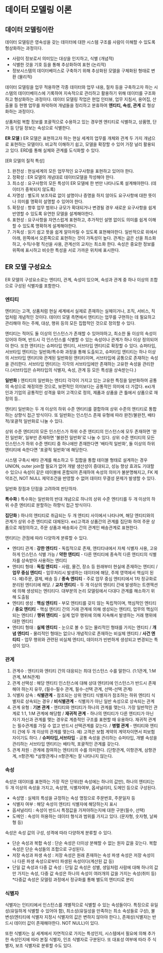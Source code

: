 # 데이터 모델링 이론
## 데이터 모델링이란
데이터 모델링은 영속성을 갖는 데이터에 대한 시스템 구조를 사람이 이해할 수 있도록 형상화하는 과정이다.
* 사람이 정보로서 의미있는 대상을 인지하고, 식별 (개념적)
* 식별한 것을 기호 등을 통해 추상화하여 표현 (논리적)
* 정보시스템의 데이터베이스로 구축하기 위해 추상화된 모델을 구체화된 형태로 변환 (물리적)

데이터 모델링을 업무 적용하면 각종 데이터와 업무 내용, 절차 등을 구축하고자 하는 시스템의 데이터베이스에 기록하여 지속적으로 관리하고 활용하기 위해 데이터를 구조화하고 형상화하는 과정이다. 데이터 모델링 작업은 현업 인터뷰, 업무 지침서, 용어집, 산출물 등 현행 업무를 파악하여 개념들을 정리하고 분휴하여 __엔티티, 속성, 관계__ 로 형상화하는 과정이다.

상품처럼 복합 정보를 포괄적으로 수용하고 있는 경우엔 엔티티로 식별하고, 상품명, 단가 등 단일 정보는 속성으로 식별한다. 

__ER 모델__ ) ER 모델은 표현하고자 하는 현실 세계의 업무를 개체와 관계 두 가지 개념으로 표현하는 모델이다. 비교적 이해하기 쉽고, 모델을 확장할 수 있어 가장 널리 활용되고 있다. ERD를 통해 실체와 관계를 도식화할 수 있다.

[ER 모델의 질적 특성]

1) 완전성 : 현실세계의 모든 업무적인 요구사항을 표현하고 있어야 한다.
2) 정확성 : ER 모델의 개념대로 데이터모델을 작성해야 한다.
3) 최소성 : 요구사항의 모든 특성이 ER 모델에 한 번만 나타나도록 설계해야한다. (데이터가 중복되지 않도록)
4) 자명성 : 별도의 보조자료 없이 설명이나 증명을 하지 않아도 요구사항에 대한 뜻이나 의미를 명확히 설명할 수 있어야 한다.
5) 확장성 : 향후 업무 범위나 규모가 확대되거나 변경될 경우 새로운 요구사항을 쉽게 반영할 수 있도록 유연한 모델을 설계해야한다.
6) 표현성 : 요구사항을 자연스럽게 표현하고, 추가적인 설명 없이도 의미를 쉽게 이해할 수 있도록 명확하게 설계해야한다.
7) 가독성 : 읽기 쉽고 뜻을 쉽게 알아차릴 수 있도록 표현해야한다. 일반적으로 위에서 아래, 왼쪽에서 오른쪽으로 표현하는 것이 가독성이 높다. 관계는 굽은 선을 최소화하고, 수직/수평 직선을 사용, 관계선의 교차는 최소화 한다. 속성은 중요한 정보를 위쪽에 표시하고 비슷한 특성을 서로 가까운 위치에 표시한다.

## ER 모델 구성요소
ER 모델의 구성요소로는 엔티티, 관계, 속성이 있으며, 속성과 관계 중 하나 이상의 조합으로 구성된 식별자를 포함한다.

### 엔티티
엔티티는 고객, 상품처럼 현실 세계에서 실제로 존재하는 실체이거나, 조직, 서비스, 직업처럼 개념적인 것이다. 데이터 모델 측면에서 엔티티는 업무를 구현하는 데 필요하고 관리해야 하는 주체, 대상, 행위 등의 모든 집합적인 것으로 정의할 수 있다.

엔티티는 적어도 둘 이상의 인스턴스가 존재할 수 있어야하고, 최소한 둘 이상의 속성이 있어야 하며, 반드시 각 인스턴스를 식별할 수 있는 속성이나 관계가 하나 이상 정의되어야 한다. 또한 엔티티는 슈퍼타입 엔티티, 서브타입 엔티티로 확장할 수 있다. 슈퍼타입, 서브타입 엔티티는 일반화/특수화 과정을 통해 도출되고, 슈퍼타입 엔티티는 하나 이상의 서브타입 엔티티와 관계된 일반화된 엔티티이며, 서브타입에 공통으로 존재하는 속성을 관리한다. 서브타입 엔티티는 각각의 서브타입에만 존재하는 고유한 속성을 관리한다.(서브타입은 슈퍼타입의 식별자, 속성, 관계 등 모든 특성을 상속받는다.)

__일반화__ ) 엔티티의 일반화는 엔티티 각각이 가지고 있는 고유한 특징을 일반화하여 공통의 속성으로 재정의한 것으로, 보편적인 의미보다는 공통적인 의미에 더 가깝다. ex)개인과 기업의 공통적인 성격을 묶어 고객으로 정의, 제품과 상품을 큰 틀에서 상품으로 재정의 등..

엔티티 일반화는 두 개 이상의 하위 수준 엔티티를 결합하여 상위 수준의 엔티티로 통합하는 상향식 접근 방식이다. 또 일반화는 인스턴스 존재 유형에 따라 완전/불완전, 배타적/포괄적 일반화로 나눌 수 있다.

상위 수준 엔티티의 모든 인스턴스가 하위 수준 엔티티의 인스턴스에 모두 존재하면 '완전 일반화', 일부만 존재하면 '불완전 일반화'로 나눌 수 있다. 상위 수준 엔티티의 모든 인스턴스가 하위 수준 엔티티 중 하나에만 존재한다면 '배타적 일반화', 둘 이상의 하위 엔티티에 속한다면 '포괄적 일반화'에 해당한다.

시스템 구축시 배타 관계를 해소하고 두 집합을 통합 테이블 형태로 설계하는 경우 UNION, outer join할 필요가 없어 개발 생산성이 증대되고, 성능 향상 효과도 기대할 수 있으나 속성이 같은 테이블에 혼합되어 존재하여 속성의 의미가 불분명해지고, FK 제약조건, NOT NULL 제약조건을 반영할 수 없어 데이터 무결성 문제가 발생할 수 있다.

일반화 장점과 단점을 고려하여 판단하자.

__특수화__ ) 특수화는 일반화의 반대 개념으로 하나의 상위 수준 엔티티를 두 개 이상의 하위 수준 엔티티로 분할하는 하향식 접근 방식이다.

__집단화__ ) 하나의 엔티티로 취급되는 두 개 엔티티 사이에서 나타나며, 해당 엔티티와의 관계가 상위 수준 엔티티로 대체된다. ex)고객과 상품간의 관계를 집단화 하여 주문 상품으로 재정의하고, 주문 상품과 배송회사 간의 관계인 배송관계로 표현한다.

엔티티는 관점에 따라 다양하게 분류할 수 있다.
* 엔티티 관계 : __강한 엔티티__ - 독립적으로 존재, 엔티티내에서 자체 식별자 사용, 고유하게 인스턴스 식별 가능 / __약한 엔티티__ - 다른 엔티티에 종속적 다른 엔티티의 식별자를 상속받아 사용하는 엔티티
* 엔티티 형태 : __독립 엔티티__ - 사람, 물건, 장소 등 원래부터 현실에 존재하는 엔티티 / __업무 중심 엔티티__ - 업무처리시 발생하는 데이터에 해당, 주제 영역에서 핵심이 된다. 예)주문, 결제, 배송 등 / __종속 엔티티__ - 주로 업무 중심 엔티티에서 1차 정규화로 분리된 엔티티에 해당. / __교차 엔티티__ - 두 개 이상의 엔티티 간에 발생하는 트랜잭션에 의해 생성되는 엔티티다. 대부분의 논리 모델링에서 다대다 관계를 해소하기 위해 도출됨
* 엔티티 생성 : __핵심 엔티티__ - 부모 엔티티를 갖지 않는 독립적이며, 핵심적인 엔티티 / __중요 엔티티__ - 핵심 엔티티 간의 거래 관계에 의해 생성되는 엔티티, 업무의 핵심이 되는 엔티티 / __행위 엔티티__ - 실제 업무 행위에 의해 지속해서 발생하는 거래 행위에 대한 엔티티
* 엔티티 형태 : __실체 엔티티__ - 눈으로 볼 수 있는 물리적인 형태를 가지는 엔티티 / __개념 엔티티__ - 물리적인 형태는 없으나 개념적으로 존재하는 비실체 엔티티 / __사건 엔티티__ - 업무 행위와 관련된 비실체 엔티티, 데이터가 빈번하게 생성되고 변경되는 특성이 있다.

### 관계
1) 관계수 : 엔티티와 엔티티 간의 대응되는 최대 인스턴스 수를 말한다. (1:1관계, 1:M관계, M:N관계)
2) 관계 선택성 : 해당 엔티티 인스턴스에 대해 상대 엔티티에 인스턴스가 반드시 존재해야 하는지 유무, (필수-필수 관계, 필수-선택 관계, 선택-선택 관계)
3) 식별자 상속 : __식별관계__ - 참조되는 상위 엔티티 식별자가 참조하는 하위 엔티티 식별자로 상속되는 경우 / __비식별관계__ - 식별자가 아닌 일반 속성으로 상속되는 관계
4) 관계 유형 : __기본 관계__ - 엔티티와 엔티티가 하나의 관계를 맺는다. 가장 일반적인 관계로 1:1, 1:M 관계에 해당함 / __재귀적 관계__ - 하나의 엔티티가 다른 엔티티가 아닌 자기 자신과 관계를 맺는 경우로 계층적인 구조를 표현할 때 유용하다. 재귀적 관계는 필수관계를 가질 수 없고 반드시 선택관계를 갖는다. / __병렬 관계__ - 엔티티와 엔티티 간에 두 개 이상의 관계를 맺는다. 예) 고객은 보험 계약의 계약자이면서 피보험자이기도 하다. / __슈퍼타입,서브타입__ - 공통 속성을 관리하는 슈퍼타입, 개별 속성을 관리하는 서브타입 엔티티는 배타적, 포괄적인 관계를 갖는다.
5) 관계 차원 : 관계에 참여하는 엔티티의 수를 의미한다. (단항관계, 이항관계, 삼항관계, n항관계) *삼항관계나 n항관계는 잘 나타나지 않는다.

### 속성
속성은 데이터를 표현하는 가장 작은 단위(한 속성에는 하나의 값만), 하나의 엔티티는 두 개 이상의 속성을 가지고, 속성명, 식별자여부, 옵셔널리티, 도메인 등으로 구성된다.

* 속성명 : 실체의 특성을 규정하는 속성 명칭으로 주문번호, 주문일자 등
* 식별자 여부 : 해당 속성이 엔티티 식별자에 해당하는지 표시
* 옵셔널리티 : 속성이 반드시 특정값을 가져야하는지에 대한 구분(필수, 선택)
* 도메인 : 속성이 허용하는 데이터 형식과 범위를 가지고 있다. (문자형, 숫자형, 날짜형 등)

속성은 속성 값의 구성, 성격에 따라 다양하게 분류할 수 있다.
* 단순 속성과 복합 속성 : 단순 속성은 더이상 분해할 수 없는 원자 값을 갖는다. 복합 속성은 단순 속성들의 조합으로 구성된다.
* 저장 속성과 파생 속성 : 저장 속성은 원래 존재하는 속성 파생 속성은 저장 속성이나 다른 파생 속성으로부터 파생된 속성이다(계산된 값 등)
* 단일 값 속성과 다중 값 속성 : 단일 값 속성은 성별, 생일처럼 사람에 대해 하나의 값만 가지는 속성, 다중 값 속성은 하나의 속성이 여러개의 값을 가지는 속성(취미 등) *다중값 속성은 모델링 과정에서 정규화를 통해 별도의 엔티티로 분리

### 식별자
식별자는 인티티에서 인스턴스를 개별적으로 식별할 수 있는 속성들이다. 특징으로 유일성(유일하게 식별할 수 있어야 함), 최소성(유일성을 만족하는 최소 속성들로 구성), 불변성(엔티티에 식별자 지정시 식별자의 값은 변하지 않아야 한다.), 존재성(식별자는 반드시 데이터 값이 존재해야한다. NOT NULL)이 있다.

또한 식별자는 실 세계에서 자연적으로 가지는 특성인지, 시스템에서 필요에 의해 추가한 속성인지에 따라 본질 식별자, 인조 식별자로 구분된다. 또 대표성 여부에 따라 주 식별자, 보조 식별자로 분류할 수도 있다. 